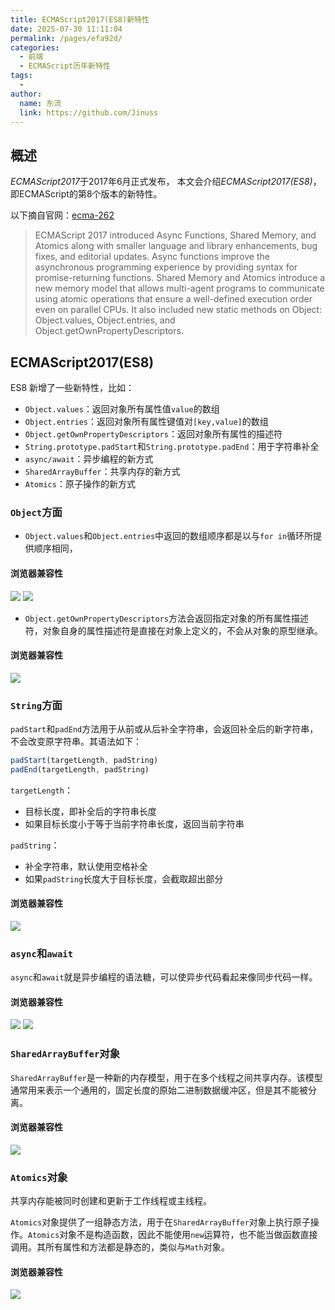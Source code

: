 ```yaml
---
title: ECMAScript2017(ES8)新特性
date: 2025-07-30 11:11:04
permalink: /pages/efa92d/
categories:
  - 前端
  - ECMAScript历年新特性
tags:
  - 
author: 
  name: 东流
  link: https://github.com/Jinuss
---
```


## 概述

*ECMAScript2017*于2017年6月正式发布， 本文会介绍*ECMAScript2017(ES8)*，即ECMAScript的第8个版本的新特性。

以下摘自官网：[ecma-262](https://tc39.es/ecma262/multipage/#sec-intro)

>ECMAScript 2017 introduced Async Functions, Shared Memory, and Atomics along with smaller language and library enhancements, bug fixes, and editorial updates. Async functions improve the asynchronous programming experience by providing syntax for promise-returning functions. Shared Memory and Atomics introduce a new memory model that allows multi-agent programs to communicate using atomic operations that ensure a well-defined execution order even on parallel CPUs. It also included new static methods on Object: Object.values, Object.entries, and Object.getOwnPropertyDescriptors.

## **ECMAScript2017(ES8)**

ES8 新增了一些新特性，比如：
- `Object.values`：返回对象所有属性值`value`的数组
- `Object.entries`：返回对象所有属性键值对`[key,value]`的数组
- `Object.getOwnPropertyDescriptors`：返回对象所有属性的描述符
- `String.prototype.padStart`和`String.prototype.padEnd`：用于字符串补全
- `async/await`：异步编程的新方式
- `SharedArrayBuffer`：共享内存的新方式
- `Atomics`：原子操作的新方式

### `Object`方面

- `Object.values`和`Object.entries`中返回的数组顺序都是以与`for in`循环所提供顺序相同，

#### 浏览器兼容性

<img src="https://cdn.jsdelivr.net/gh/Jinuss/image-host/blog/object.values.png"/>
<img src="https://cdn.jsdelivr.net/gh/Jinuss/image-host/blog/object.entries.png"/>

- `Object.getOwnPropertyDescriptors`方法会返回指定对象的所有属性描述符，对象自身的属性描述符是直接在对象上定义的，不会从对象的原型继承。

#### 浏览器兼容性

<img src="https://cdn.jsdelivr.net/gh/Jinuss/image-host/blog/object.getOwnProperptyDescription.png"/>

### `String`方面

`padStart`和`padEnd`方法用于从前或从后补全字符串，会返回补全后的新字符串，不会改变原字符串。其语法如下：

```js
padStart(targetLength, padString)
padEnd(targetLength, padString)
```

`targetLength`：

- 目标长度，即补全后的字符串长度
- 如果目标长度小于等于当前字符串长度，返回当前字符串

`padString`：

- 补全字符串，默认使用空格补全
- 如果`padString`长度大于目标长度，会截取超出部分

#### 浏览器兼容性

<img src="https://cdn.jsdelivr.net/gh/Jinuss/image-host/blog/pad-start-end.png"/>

### `async`和`await`

`async`和`await`就是异步编程的语法糖，可以使异步代码看起来像同步代码一样。

#### 浏览器兼容性

<img src="https://cdn.jsdelivr.net/gh/Jinuss/image-host/blog/async.png"/>

<img src="https://cdn.jsdelivr.net/gh/Jinuss/image-host/blog/await.png"/>

### `SharedArrayBuffer`对象

`SharedArrayBuffer`是一种新的内存模型，用于在多个线程之间共享内存。该模型通常用来表示一个通用的，固定长度的原始二进制数据缓冲区，但是其不能被分离。

#### 浏览器兼容性

<img src="https://cdn.jsdelivr.net/gh/Jinuss/image-host/blog/sharedArrayBuffer.png"/>

### `Atomics`对象

共享内存能被同时创建和更新于工作线程或主线程。

`Atomics`对象提供了一组静态方法，用于在`SharedArrayBuffer`对象上执行原子操作。`Atomics`对象不是构造函数，因此不能使用`new`运算符，也不能当做函数直接调用。其所有属性和方法都是静态的，类似与`Math`对象。

#### 浏览器兼容性

<img src="https://cdn.jsdelivr.net/gh/Jinuss/image-host/blog/Atomics.png"/>
